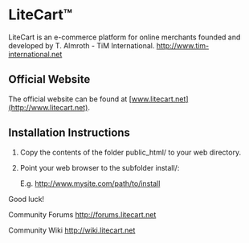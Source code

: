 LiteCart™
=========
LiteCart is an e-commerce platform for online merchants founded and developed by T. Almroth - TiM International. http://www.tim-international.net

Official Website
----------------
The official website can be found at [www.litecart.net](http://www.litecart.net).

Installation Instructions
-------------------------

1. Copy the contents of the folder public_html/ to your web directory.

2. Point your web browser to the subfolder install/:

    E.g. http://www.mysite.com/path/to/install
    
Good luck!

Community Forums
http://forums.litecart.net

Community Wiki
http://wiki.litecart.net
